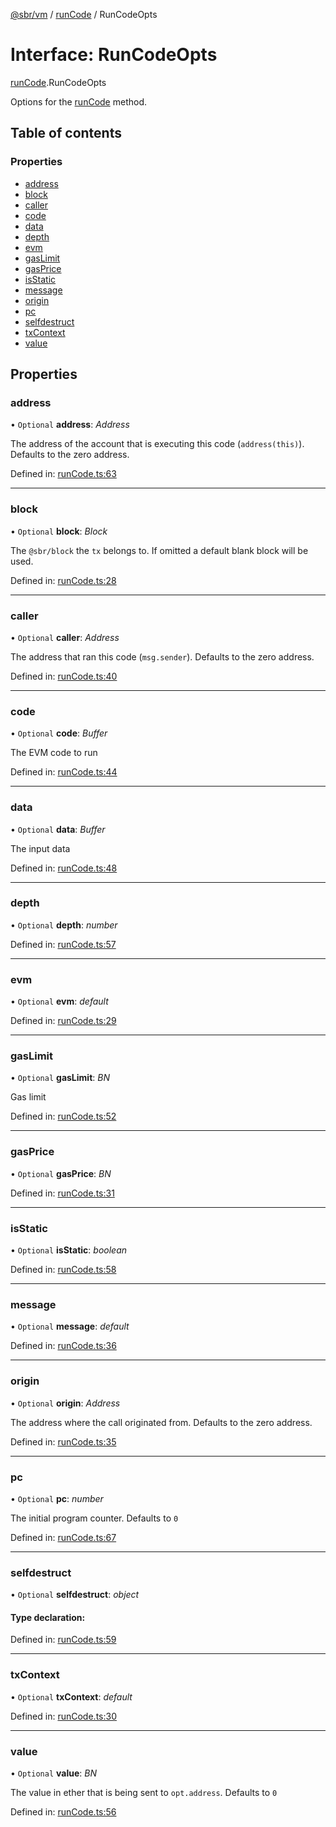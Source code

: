 [@sbr/vm](../README.md) / [runCode](../modules/runcode.md) / RunCodeOpts

# Interface: RunCodeOpts

[runCode](../modules/runcode.md).RunCodeOpts

Options for the [runCode](../classes/index.default.md#runcode) method.

## Table of contents

### Properties

- [address](runcode.runcodeopts.md#address)
- [block](runcode.runcodeopts.md#block)
- [caller](runcode.runcodeopts.md#caller)
- [code](runcode.runcodeopts.md#code)
- [data](runcode.runcodeopts.md#data)
- [depth](runcode.runcodeopts.md#depth)
- [evm](runcode.runcodeopts.md#evm)
- [gasLimit](runcode.runcodeopts.md#gaslimit)
- [gasPrice](runcode.runcodeopts.md#gasprice)
- [isStatic](runcode.runcodeopts.md#isstatic)
- [message](runcode.runcodeopts.md#message)
- [origin](runcode.runcodeopts.md#origin)
- [pc](runcode.runcodeopts.md#pc)
- [selfdestruct](runcode.runcodeopts.md#selfdestruct)
- [txContext](runcode.runcodeopts.md#txcontext)
- [value](runcode.runcodeopts.md#value)

## Properties

### address

• `Optional` **address**: *Address*

The address of the account that is executing this code (`address(this)`). Defaults to the zero address.

Defined in: [runCode.ts:63](https://github.com/siliconswampio/sbr-vm/blob/master/lib/runCode.ts#L63)

___

### block

• `Optional` **block**: *Block*

The `@sbr/block` the `tx` belongs to. If omitted a default blank block will be used.

Defined in: [runCode.ts:28](https://github.com/siliconswampio/sbr-vm/blob/master/lib/runCode.ts#L28)

___

### caller

• `Optional` **caller**: *Address*

The address that ran this code (`msg.sender`). Defaults to the zero address.

Defined in: [runCode.ts:40](https://github.com/siliconswampio/sbr-vm/blob/master/lib/runCode.ts#L40)

___

### code

• `Optional` **code**: *Buffer*

The EVM code to run

Defined in: [runCode.ts:44](https://github.com/siliconswampio/sbr-vm/blob/master/lib/runCode.ts#L44)

___

### data

• `Optional` **data**: *Buffer*

The input data

Defined in: [runCode.ts:48](https://github.com/siliconswampio/sbr-vm/blob/master/lib/runCode.ts#L48)

___

### depth

• `Optional` **depth**: *number*

Defined in: [runCode.ts:57](https://github.com/siliconswampio/sbr-vm/blob/master/lib/runCode.ts#L57)

___

### evm

• `Optional` **evm**: *default*

Defined in: [runCode.ts:29](https://github.com/siliconswampio/sbr-vm/blob/master/lib/runCode.ts#L29)

___

### gasLimit

• `Optional` **gasLimit**: *BN*

Gas limit

Defined in: [runCode.ts:52](https://github.com/siliconswampio/sbr-vm/blob/master/lib/runCode.ts#L52)

___

### gasPrice

• `Optional` **gasPrice**: *BN*

Defined in: [runCode.ts:31](https://github.com/siliconswampio/sbr-vm/blob/master/lib/runCode.ts#L31)

___

### isStatic

• `Optional` **isStatic**: *boolean*

Defined in: [runCode.ts:58](https://github.com/siliconswampio/sbr-vm/blob/master/lib/runCode.ts#L58)

___

### message

• `Optional` **message**: *default*

Defined in: [runCode.ts:36](https://github.com/siliconswampio/sbr-vm/blob/master/lib/runCode.ts#L36)

___

### origin

• `Optional` **origin**: *Address*

The address where the call originated from. Defaults to the zero address.

Defined in: [runCode.ts:35](https://github.com/siliconswampio/sbr-vm/blob/master/lib/runCode.ts#L35)

___

### pc

• `Optional` **pc**: *number*

The initial program counter. Defaults to `0`

Defined in: [runCode.ts:67](https://github.com/siliconswampio/sbr-vm/blob/master/lib/runCode.ts#L67)

___

### selfdestruct

• `Optional` **selfdestruct**: *object*

#### Type declaration:

Defined in: [runCode.ts:59](https://github.com/siliconswampio/sbr-vm/blob/master/lib/runCode.ts#L59)

___

### txContext

• `Optional` **txContext**: *default*

Defined in: [runCode.ts:30](https://github.com/siliconswampio/sbr-vm/blob/master/lib/runCode.ts#L30)

___

### value

• `Optional` **value**: *BN*

The value in ether that is being sent to `opt.address`. Defaults to `0`

Defined in: [runCode.ts:56](https://github.com/siliconswampio/sbr-vm/blob/master/lib/runCode.ts#L56)

